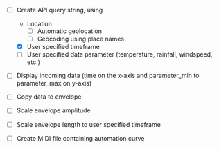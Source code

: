 

- [ ] Create API query string, using
  - Location
    - [ ] Automatic geolocation
    - [ ] Geocoding using place names
  - [x] User specified timeframe
  - [ ] User specified data parameter (temperature, rainfall, windspeed, etc.)
- [ ] Display incoming data (time on the x-axis and parameter_min to parameter_max on y-axis)
- [ ] Copy data to envelope
- [ ] Scale envelope amplitude
- [ ] Scale envelope length to user specified timeframe
- [ ] Create MIDI file containing automation curve

